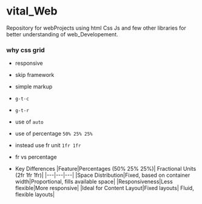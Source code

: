 # vital_Web
Repository for webProjects using  html Css Js and few other libraries  for better understanding of web_Developement.

### why css grid 
- responsive 
- skip framework 
- simple markup

- `g-t-c`
- `g-t-r`
- use of `auto`
- use of percentage `50% 25% 25% `
- instead use fr unit `1fr 1fr`
- fr vs percentage 
                
        
      



-  Key Differences
   |Feature|Percentages (50% 25% 25%)|	Fractional Units (2fr 1fr 1fr)|
   |---|---|---|
   |Space Distribution|Fixed, based on container width|Proportional, fills available space|
   |Responsiveness|Less flexible|More responsive|
   |Ideal for Content Layout|Fixed layouts|	Fluid, flexible layouts|